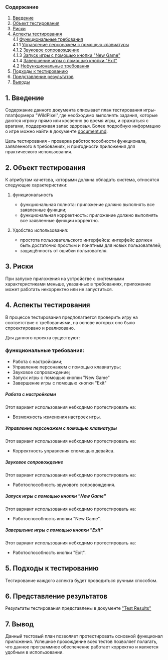 ### Содержание
  1. [Введение](#1)
  2. [Объект тестирования](#2)
  3. [Риски](#3)
  4. [Аспекты тестирования](#4)<br>
    4.1 [Функциональные требования](#00)<br>
      4.1.1 [Управление персонажем с помощью клавиатуры ](#01)<br>
      4.1.2 [Звуковое сопровождение](#02)<br>
      4.1.3 [Запуск игры с помощью кнопки "New Game"](#03)<br>
      4.1.4 [Завершение игры с помощью кнопки "Exit"](#04)<br>
      4.2 [Нефункциональные требования](#05)<br>
5. [Подходы к тестированию](#5)
6. [Представление результатов](#6)
7. [Выводы](#7)
## 1\. Введение <a name="1"></a>
Содержание данного документа описывает план тестирования игры-платформера "WildPixel",где необходимо выполнять задания, которые даются игроку прямо или косвенно во время игры, и сражаться с врагами, поддерживая запас здоровья. Более подробную информацию о игре можно найти в документе [document.md](https://github.com/Tsaryok/tritpo-project-WildPixel/blob/master/Документы/Требования.md).

Цель тестирования - проверка работоспособности функционала, заявленного в требованиях, и пригодности приложения для практического использования.

## 2\. Объект тестирования <a name="2"></a>
К атрибутам качетсва, которыми должна обладать система, относятся следующие характеристики:

1) функциональность
   + функциональная полнота: приложение должно выполнять все заявленные функции;
   + функциональная корректность: приложение должно выполнять все заявленные функции корректно.
   
2) Удобство использования:
   + простота пользовательского интерфейса: интерфейс должен быть достаточно простым и понятным для новых пользователей;
   + защищённость от ошибки пользователя.
   
## 3\. Риски <a name="3"></a>
При запуске приложения на устройстве с системными характеристиками меньше, указанных в требованиях, приложение может работать некорректно или не запуститься.

## 4\. Аспекты тестирования <a name="4"></a> 
В процессе тестирования предполагается проверить игру на соответствие с требованиями, на основе которых оно было спроектировано и реализовано.

Для данного проекта существуют:
### функциональные требования: <a name="00"></a>
   + Работа с настройками;
   + Управление персонажем с помощью клавиатуры;
   + Звуковое сопровождение;
   + Запуск игры с помощью кнопки "New Game" 
   + Завершение игры с помощью кнопки "Exit"   
##### Работа с настройками <a name="01"></a>
Этот вариант использования небходимо протестировать на:
* Возможность изменения настроек игры.

##### Управление персонажем с помощью клавиатуры <a name="02"></a>
Этот вариант использования небходимо протестировать на:
* Корректность управления спомощью девайса.

##### Звуковое сопровождение <a name="03"></a>
Этот вариант использования небходимо протестировать на:
* Работоспособность звукового сопровождения.

##### Запуск игры с помощью кнопки "New Game"  <a name="04"></a>
Этот вариант использования небходимо протестировать на:
* Работоспособность кнопки "New Game".

##### Завершение игры с помощью кнопки "Exit"  <a name="05"></a>
Этот вариант использования небходимо протестировать на:
* Работоспособность кнопки "Exit".


## 5\. Подходы к тестированию <a name="5"></a>
Тестирование каждого аспекта будет проводиться ручным способом.

## 6\. Представление результатов <a name="6"></a>
Результаты тестирования представлены в документе ["Test Results"](https://github.com/Tsaryok/tritpo-project-WildPixel/issues/1)

## 7\. Вывод <a name="7"></a>
Данный тестовый план позволяет протестировать основной функционал приложения. Успешное прохождение всех тестов позволяет полагать, что данное программное обеспечение работает корректно и является удобным в использовании.

